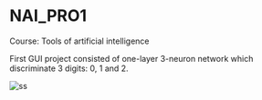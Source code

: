 # NAI_PRO1

Course: Tools of artificial intelligence

First GUI project consisted of one-layer 3-neuron network which discriminate 3 digits: 0, 1 and 2.

![ss](https://user-images.githubusercontent.com/43761945/57336996-27179c00-7128-11e9-8013-b0a1b025e8ad.PNG)

